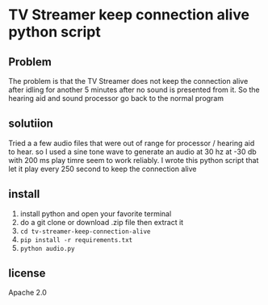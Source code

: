 #  TV Streamer keep connection alive python script
## Problem
The problem is that the TV Streamer does not keep the connection alive after idling for another 5 minutes after no sound is presented from it. So the hearing aid and sound processor go back to the normal program 
## solutiion
 Tried a a few audio files that were out of range for processor / hearing aid to hear. so I used a sine tone wave to generate an audio at 30 hz  at -30 db  with 200 ms play timre seem to work reliably. I wrote this python script that let it play  every 250  second to keep the connection alive
## install
1.  install python and open your favorite terminal 
2.  do a git clone or download .zip file then extract it 
3.  `cd tv-streamer-keep-connection-alive`
4.  `pip install -r requirements.txt`
5.  `python audio.py`
## license
Apache 2.0 
